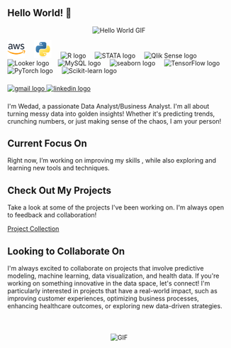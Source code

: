 <h2 align="left">Hello World! 👋</h2>

<p align="center">
  <img src="https://user-images.githubusercontent.com/74038190/236119160-976a0405-caa7-470c-9356-16d43402ea0a.gif" alt="Hello World GIF" width="400"/>
</p>



<div align="left">
  <img src="https://raw.githubusercontent.com/devicons/devicon/master/icons/amazonwebservices/amazonwebservices-original-wordmark.svg" height="40" alt="aws logo" />
  <img width="12" />
  <img src="https://raw.githubusercontent.com/devicons/devicon/master/icons/python/python-original.svg" height="40" alt="python logo" />
  <img width="12" />
  <img src="https://www.r-project.org/logo/Rlogo.png" height="40" alt="R logo" />
  <img width="12" />
  <img src="https://imgur.com/8TgrpPP.png" height="40" alt="STATA logo" />
  <img width="12" />
  <img src="https://imgur.com/j4ZELTK.png" height="40" alt="Qlik Sense logo" />
  <img width="12" />
  <img src="https://imgur.com/6huu6R7.png" height="40" alt="Looker logo" />
  <img width="12" />
  <img src="https://imgur.com/Ahmkyou.png" height="40" alt="MySQL logo" />
  <img width="12" />
  <img src="https://seaborn.pydata.org/_images/logo-mark-lightbg.svg" height="40" alt="seaborn logo" />
  <img width="12" />
  <img src="https://www.vectorlogo.zone/logos/tensorflow/tensorflow-icon.svg" height="40" alt="TensorFlow logo" />
  <img width="12" />
  <img src="https://www.vectorlogo.zone/logos/pytorch/pytorch-icon.svg" height="40" alt="PyTorch logo" />
  <img width="12" />
  <img src="https://upload.wikimedia.org/wikipedia/commons/0/05/Scikit_learn_logo_small.svg" height="40" alt="Scikit-learn logo" />
</div>

###
<div align="left">
  <!-- Gmail icon with your email -->
  <a href="mailto:wedadelz@gmail.com">
    <img src="https://img.shields.io/static/v1?message=Gmail&logo=gmail&label=&color=D14836&logoColor=white&labelColor=&style=for-the-badge" height="35" alt="gmail logo"  />
  </a>
  <!-- LinkedIn icon with your profile link -->
  <a href="https://www.linkedin.com/in/wedadelz/" target="_blank">
    <img src="https://img.shields.io/static/v1?message=LinkedIn&logo=linkedin&label=&color=0077B5&logoColor=white&labelColor=&style=for-the-badge" height="35" alt="linkedin logo" />
  </a>
</div>


###

<p align="left">
I'm Wedad, a passionate Data Analyst/Business Analyst. I'm all about turning messy data into golden insights! Whether it's predicting trends, crunching numbers, or just making sense of the chaos, I am your person!
</p>

###

<h2 align="left">Current Focus On</h2>

Right now, I’m working on improving my skills , while also exploring and learning new tools and techniques. 


<h2 align="left">Check Out My Projects</h2>

<p align="left">
  Take a look at some of the projects I've been working on. I'm always open to feedback and collaboration!
</p>

<p align="left">
  <a href="https://github.com/WELZAY/Machine-Learning-Projects" target="_blank">Project Collection</a>
</p>


<h2 align="left">Looking to Collaborate On</h2>

<p align="left">
 I'm always excited to collaborate on projects that involve predictive modeling, machine learning, data visualization, and health data. If you're working on something innovative in the data space, let's connect! I'm particularly interested in projects that have a real-world impact, such as improving customer experiences, optimizing business processes, enhancing healthcare outcomes, or exploring new data-driven strategies.
</p>






###

<br clear="both">

<p align="center">
  <img src="https://user-images.githubusercontent.com/74038190/212284136-03988914-d899-44b4-b1d9-4eeccf656e44.gif" alt="GIF" />
</p>
